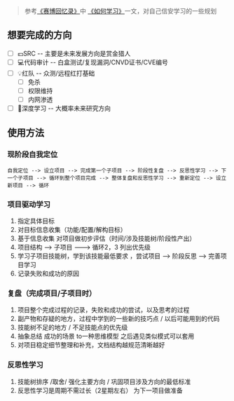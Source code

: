 > 参考[《赛博回忆录》](https://wx.zsxq.com/dweb2/index/group/88512188158852)中 [《如何学习》](https://wx.zsxq.com/dweb2/index/topic_detail/581145515484554)一文，对自己信安学习的一些规划
## 想要完成的方向
- [ ] 💵SRC -- 主要是未来发展方向是赏金猎人
- [ ] 💻代码审计 -- 白盒测试/复现漏洞/CNVD证书/CVE编号
- [ ] 💡红队 -- 众测/远程红打基础
	- [ ] 免杀
	- [ ] 权限维持
	- [ ] 内网渗透
- [ ] 🔭深度学习 -- 大概率未来研究方向

## 使用方法
### 现阶段自我定位
```
自我定位 --> 设立项目 --> 完成第一个子项目 --> 阶段性复盘 --> 反思性学习 --> 下一个子项目 --> 循环到整个项目完成 --> 整体复盘和反思性学习 --> 重新定位 --> 设立新项目 --> 循环
```

### 项目驱动学习
1. 指定具体目标
2. 对目标信息收集（功能/配置/解构目标）
3. 基于信息收集 对项目做初步评估（时间/涉及技能树/阶段性产出）
4. 项目结构 --> 子项目 ---> 循环2，3  列出优先级
5. 学习子项目技能树，学到该技能最低要求 ，尝试项目 --> 阶段反思 --> 完善项目学习
6. 记录失败和成功的原因

### 复盘（完成项目/子项目时）
1. 项目整个完成过程的记录，失败和成功的尝试，以及思考的过程
2. 副产物和存疑的地方，过程中学到的一些新的技巧点 / 以后可能用到的代码
3. 技能树不足的地方 / 不足技能点的优先级
4. 抽象总结 成功的场景 to一种思维模型 之后遇见类似模式可以套用
5. 对项目稳定细节整理和补充，文档结构越规范清晰越好

### 反思性学习
1. 技能树排序 /取舍/ 强化主要方向 / 巩固项目涉及方向的最低标准
2. 反思性学习是周期不需过长（2星期左右） 为下一项目做准备